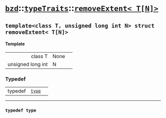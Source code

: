 # [`bzd`](../../../index.md)::[`typeTraits`](../../index.md)::[`removeExtent< T[N]>`](../index.md)

## `template<class T, unsigned long int N> struct removeExtent< T[N]>`

#### Template
||||
|---:|:---|:---|
|class T|None||
|unsigned long int|N||
### Typedef
||||
|---:|:---|:---|
|typedef|[`type`](./index.md)||
------
### `typedef type`

